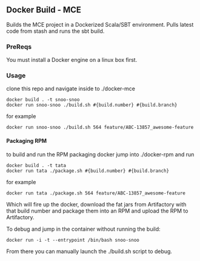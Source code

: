 ## Docker Build - MCE
Builds the MCE project in a Dockerized Scala/SBT environment.
Pulls latest code from stash and runs the sbt build. 

### PreReqs
You must install a Docker engine on a linux box first.

### Usage
clone this repo and navigate inside to ./docker-mce
```
docker build . -t snoo-snoo
docker run snoo-snoo ./build.sh #{build.number} #{build.branch}
```
for example
```
docker run snoo-snoo ./build.sh 564 feature/ABC-13857_awesome-feature
```

#### Packaging RPM
to build and run the RPM packaging docker jump into ./docker-rpm and run
```
docker build . -t tata
docker run tata ./package.sh #{build.number} #{build.branch}
```
for example
```
docker run tata ./package.sh 564 feature/ABC-13857_awesome-feature
```
Which will fire up the docker, download the fat jars from Artifactory with that build number
and package them into an RPM and upload the RPM to Artifactory. 

To debug and jump in the container without running the build:
```
docker run -i -t --entrypoint /bin/bash snoo-snoo
```
From there you can manually launch the ./build.sh script to debug. 
